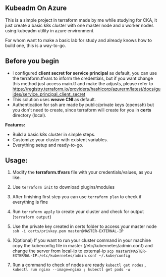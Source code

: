 ## Kubeadm On Azure

This is a simple project in terraform made by me while studying for CKA, it just create a basic k8s cluster with one master node  and x worker nodes using kubeadm utility in azure environment.

For whom want to make a basic lab for study and already knows how to build one, this is a way-to-go.


## Before you begin

* I configured <b>client secret for service principal</b> as default, you can use the terraform.tfvars to inform the credentials, but if you want change this method just access main.tf and make the adjusts, please refer to https://registry.terraform.io/providers/hashicorp/azurerm/latest/docs/guides/service_principal_client_secret
* This solution uses <b> weave CNI </b> as default.
* Authentication for ssh are made by public/private keys (openssh) but you don't need to create, since terraform will create for you in <b>certs</b> directory (local).

<b>Features: </b>
 * Build a basic k8s cluster in simple steps.
 * Customize your cluster with existent variables.
 * Everything setup and ready-to-go.

## Usage: 

1. Modify the <b>terraform.tfvars</b> file with your credentials/values, as you like.

2. Use ````terraform init```` to download plugins/modules

3. After finishing first step you can use ````terraform plan```` to check if everything is fine
4. Run ````terraform apply```` to create your cluster and check for output (````terraform output````)
5. Use the private key created in certs folder to access your master node ````ssh -i certs/privkey.pem master@MASTER-EXTERNAL-IP ````
6. (Optional) If you want to run your cluster command in your machine copy the kubeconfig file in master (/etc/kubernetes/admin.conf) and change the server from local-ip to external-ip ````scp master@MASTER-EXTERNAL-IP:/etc/kubernetes/admin.conf ~/.kube/config````
7. Run a command to check of nodes are ready ````kubectl get nodes```` , ````kubectl run nginx --image=nginx ; kubectl get pods -w````

